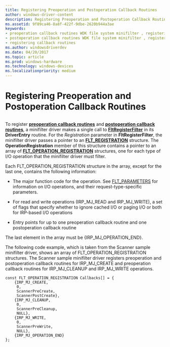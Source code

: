 ```yaml
---
title: Registering Preoperation and Postoperation Callback Routines
author: windows-driver-content
description: Registering Preoperation and Postoperation Callback Routines
ms.assetid: 9f89ca46-8a8f-422f-9dbe-2620b944a3ae
keywords:
- preoperation callback routines WDK file system minifilter , registering
- postoperation callback routines WDK file system minifilter , registering
- registering callback routines
ms.author: windowsdriverdev
ms.date: 04/20/2017
ms.topic: article
ms.prod: windows-hardware
ms.technology: windows-devices
ms.localizationpriority: medium
---
```


# Registering Preoperation and Postoperation Callback Routines


## <span id="ddk_registering_preoperation_and_postoperation_callback_routines_if"></span><span id="DDK_REGISTERING_PREOPERATION_AND_POSTOPERATION_CALLBACK_ROUTINES_IF"></span>


To register [**preoperation callback routines**](https://msdn.microsoft.com/library/windows/hardware/ff551109) and [**postoperation callback routines**](https://msdn.microsoft.com/library/windows/hardware/ff551107), a minifilter driver makes a single call to [**FltRegisterFilter**](https://msdn.microsoft.com/library/windows/hardware/ff544305) in its **DriverEntry** routine. For the *Registration* parameter in **FltRegisterFilter**, the minifilter driver passes a pointer to an [**FLT\_REGISTRATION**](https://msdn.microsoft.com/library/windows/hardware/ff544811) structure. The **OperationRegistration** member of this structure contains a pointer to an array of [**FLT\_OPERATION\_REGISTRATION**](https://msdn.microsoft.com/library/windows/hardware/ff544668) structures, one for each type of I/O operation that the minifilter driver must filter.

Each FLT\_OPERATION\_REGISTRATION structure in the array, except for the last one, contains the following information:

-   The major function code for the operation. See [FLT_PARAMETERS](https://docs.microsoft.com/windows-hardware/drivers/ddi/content/fltkernel/ns-fltkernel-_flt_parameters) for information on I/O operations, and their request-type-specific parameters.

-   For read and write operations (IRP\_MJ\_READ and IRP\_MJ\_WRITE), a set of flags that specify whether to ignore cached I/O or paging I/O or both for IRP-based I/O operations

-   Entry points for up to one preoperation callback routine and one postoperation callback routine

The last element in the array must be {IRP\_MJ\_OPERATION\_END}.

The following code example, which is taken from the Scanner sample minifilter driver, shows an array of FLT\_OPERATION\_REGISTRATION structures. The Scanner sample minifilter driver registers preoperation and postoperation callback routines for IRP\_MJ\_CREATE and preoperation callback routines for IRP\_MJ\_CLEANUP and IRP\_MJ\_WRITE operations.

```
const FLT_OPERATION_REGISTRATION Callbacks[] = {
    {IRP_MJ_CREATE,
     0,
     ScannerPreCreate,
     ScannerPostCreate},
    {IRP_MJ_CLEANUP,
     0, 
     ScannerPreCleanup,
     NULL},
    {IRP_MJ_WRITE,
     0, 
     ScannerPreWrite,
     NULL},
    {IRP_MJ_OPERATION_END}
};
```

 

 




